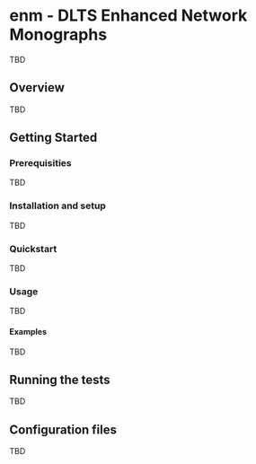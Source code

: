 # enm - DLTS Enhanced Network Monographs

TBD

## Overview

TBD

## Getting Started

### Prerequisities

TBD

### Installation and setup

TBD

### Quickstart

TBD

### Usage

TBD

#### Examples

TBD

## Running the tests

TBD

## Configuration files

TBD